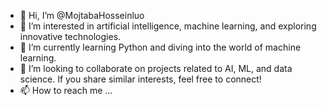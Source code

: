 - 👋 Hi, I’m @MojtabaHosseinluo
- 👀 I’m interested in artificial intelligence, machine learning, and exploring innovative technologies.
- 🌱 I’m currently learning Python and diving into the world of machine learning.
- 💞️ I’m looking to collaborate on projects related to AI, ML, and data science. If you share similar interests, feel free to connect!
- 📫 How to reach me ...

<!---
MojtabaHosseinluo/MojtabaHosseinluo is a ✨ special ✨ repository because its `README.md` (this file) appears on your GitHub profile.
You can click the Preview link to take a look at your changes.
--->
